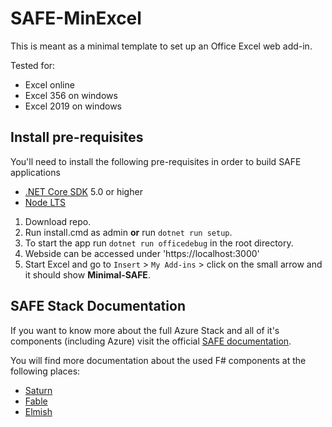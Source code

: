 # SAFE-MinExcel

This is meant as a minimal template to set up an Office Excel web add-in. 

Tested for: 
- Excel online
- Excel 356 on windows
- Excel 2019 on windows



## Install pre-requisites

You'll need to install the following pre-requisites in order to build SAFE applications

* [.NET Core SDK](https://www.microsoft.com/net/download) 5.0 or higher
* [Node LTS](https://nodejs.org/en/download/)

1. Download repo.
2. Run install.cmd as admin **or** run `dotnet run setup`.
3. To start the app run `dotnet run officedebug` in the root directory.
4. Webside can be accessed under 'https://localhost:3000'
5. Start Excel and go to `Insert` > `My Add-ins` > click on the small arrow and it should show **Minimal-SAFE**.

## SAFE Stack Documentation

If you want to know more about the full Azure Stack and all of it's components (including Azure) visit the official [SAFE documentation](https://safe-stack.github.io/docs/).

You will find more documentation about the used F# components at the following places:

* [Saturn](https://saturnframework.org/)
* [Fable](https://fable.io/docs/)
* [Elmish](https://elmish.github.io/elmish/)
